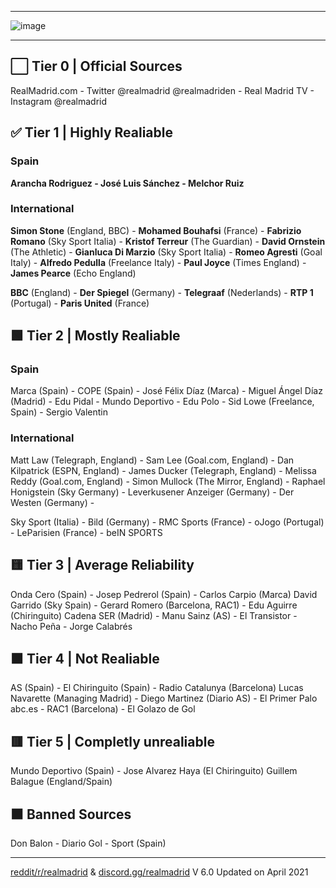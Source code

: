 __________

![image](https://user-images.githubusercontent.com/82177200/114949931-ed1c9d80-9e06-11eb-9cd2-472a4bec251d.png)

__________


## ⬜ Tier 0 | Official Sources

RealMadrid.com - Twitter @realmadrid @realmadriden - Real Madrid TV - Instagram @realmadrid


## ✅ Tier 1 | Highly Realiable

### Spain

**Arancha Rodriguez - José Luis Sánchez - Melchor Ruiz**

### International

**Simon Stone** (England, BBC) - **Mohamed Bouhafsi** (France) - **Fabrizio Romano** (Sky Sport Italia) - **Kristof Terreur** (The Guardian) - **David Ornstein** (The Athletic) - **Gianluca Di Marzio** (Sky Sport Italia) - **Romeo Agresti** (Goal Italy) - **Alfredo Pedulla** (Freelance Italy) - **Paul Joyce** (Times England) - **James Pearce** (Echo England)

**BBC** (England) - **Der Spiegel** (Germany) - **Telegraaf** (Nederlands) - **RTP 1** (Portugal) - **Paris United** (France)

## 🟩 Tier 2 | Mostly Realiable

### Spain

Marca (Spain) -	COPE (Spain) - José Félix Díaz (Marca) - Miguel Ángel Díaz (Madrid) - Edu Pidal - Mundo Deportivo - Edu Polo - Sid Lowe (Freelance, Spain) - Sergio Valentin				

### International

Matt Law (Telegraph, England) - Sam Lee (Goal.com, England) - Dan Kilpatrick (ESPN, England) - James Ducker (Telegraph, England) - Melissa Reddy (Goal.com, England) - Simon Mullock (The Mirror, England) - Raphael Honigstein (Sky Germany) - Leverkusener Anzeiger (Germany) - Der Westen (Germany) - 

Sky Sport (Italia) - Bild (Germany) - RMC Sports (France) - oJogo (Portugal) - LeParisien (France) - beIN SPORTS

## 🟨 Tier 3 | Average Reliability


Onda Cero (Spain) - Josep Pedrerol (Spain) - Carlos Carpio (Marca)
David Garrido (Sky Spain) - Gerard Romero (Barcelona, RAC1) - Edu Aguirre (Chiringuito)
Cadena SER (Madrid) - Manu Sainz (AS) - El Transistor - Nacho Peña - Jorge Calabrés		


## 🟧 Tier 4 | Not Realiable


AS (Spain) - El Chiringuito (Spain) - Radio Catalunya (Barcelona)
Lucas Navarette (Managing Madrid) - Diego Martinez (Diario AS) - El Primer Palo		
abc.es - RAC1 (Barcelona) - 	El Golazo de Gol		


## 🟥 Tier 5 | Completly unrealiable


Mundo Deportivo (Spain) - Jose Alvarez Haya (El Chiringuito)
Guillem Balague (England/Spain)



## ⬛ Banned Sources


Don Balon - Diario Gol - Sport (Spain)		


__________

[reddit/r/realmadrid](https://www.reddit.com/r/realmadrid) & [discord.gg/realmadrid](https://discord.com/invite/RealMadrid)
V 6.0 Updated on April 2021
